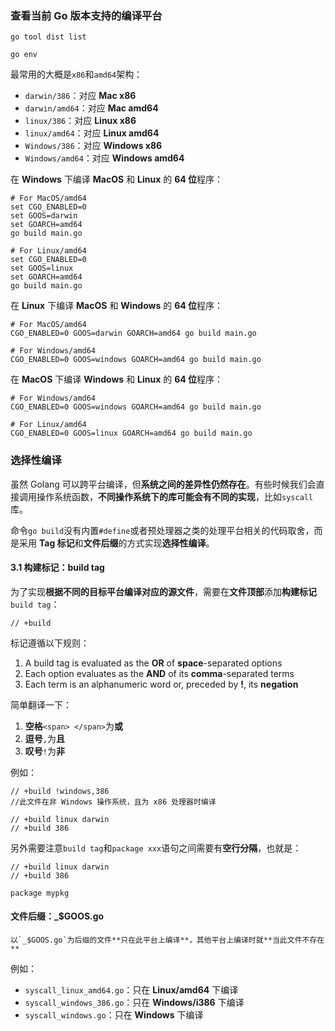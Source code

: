 ### 查看当前 Go 版本支持的编译平台

```
go tool dist list
```

```
go env
```

最常用的大概是`x86`和`amd64`架构：

* `darwin/386`：对应 **Mac x86**
* `darwin/amd64`：对应 **Mac amd64**
* `linux/386`：对应 **Linux x86**
* `linux/amd64`：对应 **Linux amd64**
* `Windows/386`：对应 **Windows x86**
* `Windows/amd64`：对应 **Windows amd64**

在 **Windows** 下编译 **MacOS** 和 **Linux** 的 **64 位**程序：

```
# For MacOS/amd64
set CGO_ENABLED=0
set GOOS=darwin
set GOARCH=amd64
go build main.go

# For Linux/amd64
set CGO_ENABLED=0
set GOOS=linux
set GOARCH=amd64
go build main.go
```

在 **Linux** 下编译 **MacOS** 和 **Windows** 的 **64 位**程序：

```
# For MacOS/amd64
CGO_ENABLED=0 GOOS=darwin GOARCH=amd64 go build main.go

# For Windows/amd64
CGO_ENABLED=0 GOOS=windows GOARCH=amd64 go build main.go
```

在 **MacOS** 下编译 **Windows** 和 **Linux** 的 **64 位**程序：

```
# For Windows/amd64
CGO_ENABLED=0 GOOS=windows GOARCH=amd64 go build main.go

# For Linux/amd64
CGO_ENABLED=0 GOOS=linux GOARCH=amd64 go build main.go
```

### 选择性编译

虽然 Golang 可以跨平台编译，但**系统之间的差异性仍然存在**。有些时候我们会直接调用操作系统函数，**不同操作系统下的库可能会有不同的实现**，比如`syscall`库。

命令`go build`没有内置`#define`或者预处理器之类的处理平台相关的代码取舍，而是采用 **Tag 标记**和**文件后缀**的方式实现**选择性编译**。

#### 3.1 构建标记：build tag

为了实现**根据不同的目标平台编译对应的源文件**，需要在**文件顶部**添加**构建标记**`build tag`：

```
// +build
```

标记遵循以下规则：

1. A build tag is evaluated as the **OR** of **space**-separated options
2. Each option evaluates as the **AND** of its **comma**-separated terms
3. Each term is an alphanumeric word or, preceded by **!**, its **negation**

简单翻译一下：

1. **空格**`<span> </span>`为**或**
2. **逗号**`,`为**且**
3. **叹号**`!`为**非**

例如：

```
// +build !windows,386
//此文件在非 Windows 操作系统，且为 x86 处理器时编译
```

```
// +build linux darwin
// +build 386
```

另外需要注意`build tag`和`package xxx`语句之间需要有**空行分隔**，也就是：

```
// +build linux darwin
// +build 386

package mypkg
```

#### 文件后缀：_$GOOS.go

```
以`_$GOOS.go`为后缀的文件**只在此平台上编译**，其他平台上编译时就**当此文件不存在**
```

例如：

* `syscall_linux_amd64.go`：只在 **Linux/amd64** 下编译
* `syscall_windows_386.go`：只在 **Windows/i386** 下编译
* `syscall_windows.go`：只在 **Windows** 下编译
